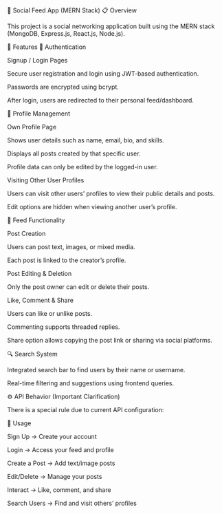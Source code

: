 🧠 Social Feed App (MERN Stack)
📋 Overview

This project is a social networking application built using the MERN stack (MongoDB, Express.js, React.js, Node.js).

🚀 Features
🔐 Authentication

Signup / Login Pages

Secure user registration and login using JWT-based authentication.

Passwords are encrypted using bcrypt.

After login, users are redirected to their personal feed/dashboard.

👤 Profile Management

Own Profile Page

Shows user details such as name, email, bio, and skills.

Displays all posts created by that specific user.

Profile data can only be edited by the logged-in user.

Visiting Other User Profiles

Users can visit other users’ profiles to view their public details and posts.

Edit options are hidden when viewing another user’s profile.

🧾 Feed Functionality

Post Creation

Users can post text, images, or mixed media.

Each post is linked to the creator’s profile.

Post Editing & Deletion

Only the post owner can edit or delete their posts.

Like, Comment & Share

Users can like or unlike posts.

Commenting supports threaded replies.

Share option allows copying the post link or sharing via social platforms.

🔍 Search System

Integrated search bar to find users by their name or username.

Real-time filtering and suggestions using frontend queries.

⚙️ API Behavior (Important Clarification)

There is a special rule due to current API configuration:


💬 Usage

Sign Up → Create your account

Login → Access your feed and profile

Create a Post → Add text/image posts

Edit/Delete → Manage your posts

Interact → Like, comment, and share

Search Users → Find and visit others’ profiles

